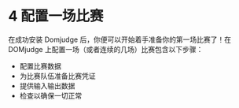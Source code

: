 # 4 配置一场比赛

在成功安装 Domjudge 后，你便可以开始着手准备你的第一场比赛了！在DOMjudge 上配置一场（或者连续的几场）比赛包含以下步骤：
* 配置比赛数据
* 为比赛队伍准备比赛凭证
* 提供输入输出数据
* 检查以确保一切正常
